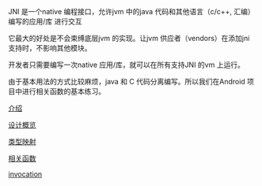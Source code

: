 
JNI 是一个native 编程接口，允许jvm 中的java 代码和其他语言（c/c++, 汇编）编写的应用/库 进行交互  

它最大的好处是不会束缚底层jvm 的实现。让jvm 供应者（vendors）在添加jni 支持时，不影响其他模块。  

开发者只需要编写一次native 应用/库，就可以在所有支持JNI 的vm 上运行。


由于基本用法的方式比较麻烦，java 和 C 代码分离编写。所以我们在Android 项目中进行相关函数的基本练习。  

[介绍](./introduction.md)

[设计概览](./design-overview.md)

[类型映射](./JNI-types-and-data-structures.md)

[相关函数](./JNI-functions.md)

[invocation](./the-invocation-API.md)